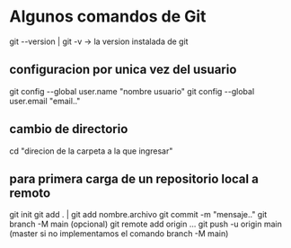 # Algunos comandos de Git


git --version | git -v -> la version instalada de git 

## configuracion por unica vez del usuario

git config --global user.name "nombre usuario"
git config --global user.email "email.."
## cambio de directorio

cd "direcion de la carpeta a la que ingresar"

## para primera carga de un repositorio local a remoto

git init
git add . | git add nombre.archivo
git commit -m "mensaje.."
git branch -M main (opcional)
git remote add origin ...
git push -u origin main (master si no implementamos el comando branch -M main)